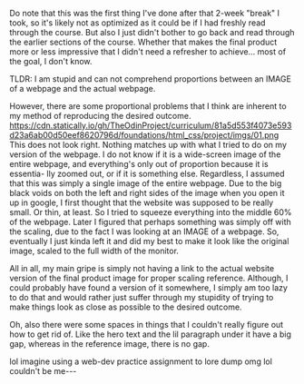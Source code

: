 Do note that this was the first thing I've done after that 2-week "break" I
took, so it's likely not as optimized as it could be if I had freshly read
through the course. But also I just didn't bother to go back and read through
the earlier sections of the course. Whether that makes the final product
more or less impressive that I didn't need a refresher to achieve... most
of the goal, I don't know.

TLDR: I am stupid and can not comprehend proportions between an IMAGE of a
webpage and the actual webpage.

However, there are some proportional problems that I think are inherent to
my method of reproducing the desired outcome. 
https://cdn.statically.io/gh/TheOdinProject/curriculum/81a5d553f4073e593d23a6ab00d50eef8620796d/foundations/html_css/project/imgs/01.png
This does not look right. Nothing matches up with what I tried to do on
my version of the webpage. I do not know if it is a wide-screen image of the
entire webpage, and everything's only out of proportion because it is essentia-
lly zoomed out, or if it is something else. Regardless, I assumed that this was
simply a single image of the entire webpage. Due to the big black voids on 
both the left and right sides of the image when you open it up in google, I 
first thought that the website was supposed to be really small. Or thin, at 
least. So I tried to squeeze everything into the middle 60% of the webpage.
Later I figured that perhaps something was simply off with the scaling, due 
to the fact I was looking at an IMAGE of a webpage. So, eventually I just
kinda left it and did my best to make it look like the original image,
scaled to the full width of the monitor.

All in all, my main gripe is simply not having a link to the actual website
version of the final product image for proper scaling reference. Although, I
could probably have found a version of it somewhere, I simply am too lazy to 
do that and would rather just suffer through my stupidity of trying to make 
things look as close as possible to the desired outcome.

Oh, also there were some spaces in things that I couldn't really figure out
how to get rid of. Like the hero text and the lil paragraph under it have a
big gap, whereas in the reference image, there is no gap. 



lol imagine using a web-dev practice assignment to lore dump omg lol couldn't
be me---

